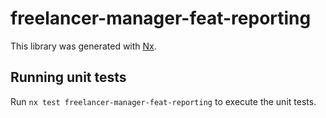 # freelancer-manager-feat-reporting

This library was generated with [Nx](https://nx.dev).

## Running unit tests

Run `nx test freelancer-manager-feat-reporting` to execute the unit tests.
